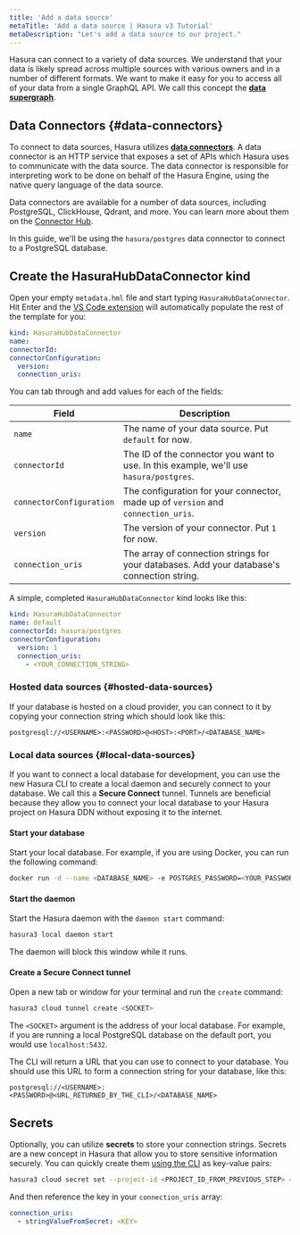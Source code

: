 ```yaml
---
title: 'Add a data source'
metaTitle: 'Add a data source | Hasura v3 Tutorial'
metaDescription: "Let's add a data source to our project."
---
```


Hasura can connect to a variety of data sources. We understand that your data is likely spread across multiple sources
with various owners and in a number of different formats. We want to make it easy for you to access all of your data
from a single GraphQL API. We call this concept the [**data supergraph**](https://hasura.io/supergraph).

## Data Connectors {#data-connectors}

To connect to data sources, Hasura utilizes
[**data connectors**](https://v3-docs-eny.pages.dev/latest/connectors/introduction/). A data connector is an HTTP
service that exposes a set of APIs which Hasura uses to communicate with the data source. The data connector is
responsible for interpreting work to be done on behalf of the Hasura Engine, using the native query language of the data
source.

Data connectors are available for a number of data sources, including PostgreSQL, ClickHouse, Qdrant, and more. You can
learn more about them on the [Connector Hub](https://hasura.io/connectors).

In this guide, we'll be using the `hasura/postgres` data connector to connect to a PostgreSQL database.

## Create the HasuraHubDataConnector kind

Open your empty `metadata.hml` file and start typing `HasuraHubDataConnector`. Hit Enter and the
[VS Code extension](https://marketplace.visualstudio.com/items?itemName=HasuraHQ.hasura) will automatically populate the
rest of the template for you:

```yaml
kind: HasuraHubDataConnector
name:
connectorId:
connectorConfiguration:
  version:
  connection_uris:
```

You can tab through and add values for each of the fields:

| Field                    | Description                                                                                |
| ------------------------ | ------------------------------------------------------------------------------------------ |
| `name`                   | The name of your data source. Put `default` for now.                                       |
| `connectorId`            | The ID of the connector you want to use. In this example, we'll use `hasura/postgres`.     |
| `connectorConfiguration` | The configuration for your connector, made up of `version` and `connection_uris`.          |
| `version`                | The version of your connector. Put `1` for now.                                            |
| `connection_uris`        | The array of connection strings for your databases. Add your database's connection string. |

A simple, completed `HasuraHubDataConnector` kind looks like this:

```yaml
kind: HasuraHubDataConnector
name: default
connectorId: hasura/postgres
connectorConfiguration:
  version: 1
  connection_uris:
    - <YOUR_CONNECTION_STRING>
```

### Hosted data sources {#hosted-data-sources}

If your database is hosted on a cloud provider, you can connect to it by copying your connection string which should
look like this:

```text
postgresql://<USERNAME>:<PASSWORD>@<HOST>:<PORT>/<DATABASE_NAME>
```

### Local data sources {#local-data-sources}

If you want to connect a local database for development, you can use the new Hasura CLI to create a local daemon and
securely connect to your database. We call this a **Secure Connect** tunnel. Tunnels are beneficial because they allow
you to connect your local database to your Hasura project on Hasura DDN without exposing it to the internet.

#### Start your database

Start your local database. For example, if you are using Docker, you can run the following command:

```bash
docker run -d --name <DATABASE_NAME> -e POSTGRES_PASSWORD=<YOUR_PASSWORD> -p 5432:5432 <DATABASE_IMAGE>
```

#### Start the daemon

Start the Hasura daemon with the `daemon start` command:

```bash
hasura3 local daemon start
```

The daemon will block this window while it runs.

#### Create a Secure Connect tunnel

Open a new tab or window for your terminal and run the `create` command:

```bash
hasura3 cloud tunnel create <SOCKET>
```

The `<SOCKET>` argument is the address of your local database. For example, if you are running a local PostgreSQL
database on the default port, you would use `localhost:5432`.

The CLI will return a URL that you can use to connect to your database. You should use this URL to form a connection
string for your database, like this:

```text
postgresql://<USERNAME>:<PASSWORD>@<URL_RETURNED_BY_THE_CLI>/<DATABASE_NAME>
```

## Secrets

Optionally, you can utilize **secrets** to store your connection strings. Secrets are a new concept in Hasura that allow
you to store sensitive information securely. You can quickly create them
[using the CLI](https://v3-docs-eny.pages.dev/latest/ci-cd/secrets/) as key-value pairs:

```bash
hasura3 cloud secret set --project-id <PROJECT_ID_FROM_PREVIOUS_STEP> <KEY>=<VALUE>
```

And then reference the key in your `connection_uris` array:

```yaml
connection_uris:
  - stringValueFromSecret: <KEY>
```
